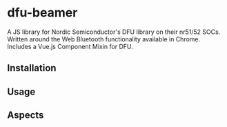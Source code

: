 # dfu-beamer
A JS library for Nordic Semiconductor's DFU library on their nr51/52 SOCs.
Written around the Web Bluetooth functionality available in Chrome.
Includes a Vue.js Component Mixin for DFU.

## Installation

## Usage

## Aspects
